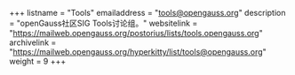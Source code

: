 +++
listname = "Tools"
emailaddress = "tools@opengauss.org"
description = "openGauss社区SIG Tools讨论组。"
websitelink = "https://mailweb.opengauss.org/postorius/lists/tools.opengauss.org"
archivelink = "https://mailweb.opengauss.org/hyperkitty/list/tools@opengauss.org"
weight =  9
+++